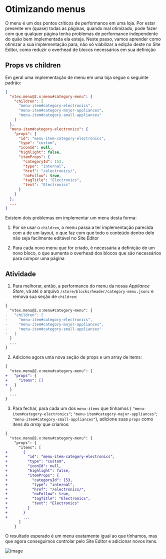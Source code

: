 # Otimizando menus

O menu é um dos pontos críticos de performance em uma loja. Por estar presente em (quase) todas as páginas, quando mal otimizado, pode fazer com que qualquer página tenha problemas de performance independente do quão bem implementada ela esteja. Neste passo, vamos aprender como otimizar a sua implementação para, não só viabilizar a edição deste no Site Editor, como reduzir o overhead de blocos necessários em sua definição

## Props vs children

Em geral uma implementação de menu em uma loja segue o seguinte padrão: 

```json
{
  "vtex.menu@2.x:menu#category-menu": {
    "children": [
      "menu-item#category-electronics",
      "menu-item#category-major-appliances",
      "menu-item#category-small-appliances"
    ]
  },
  "menu-item#category-electronics": {
    "props": {
      "id": "menu-item-category-electronics",
      "type": "custom",
      "iconId": null,
      "highlight": false,
      "itemProps": {
        "categoryId": 153,
        "type": "internal",
        "href": "/electronics/",
        "noFollow": true,
        "tagTitle": "Electronics",
        "text": "Electronics"
      }
    }
  },
  ...
}
```

Existem dois problemas em implementar um menu desta forma: 

1. Por se usar o `children`, o menu passa a ter implementação parecida com a de um layout, o que faz com que todo o conteúdo dentro dele não seja facilmente editável no Site Editor

2. Para cada novo menu que for criado, é necessária a definição de um novo bloco, o que aumenta o overhead dos blocos que são necessários para compor uma página

## Atividade

1. Para melhorar, então, a performance do menu da nossa *Appliance Store*, vá até o arquivo `/store/blocks/header/category-menu.jsonc` e remova sua seção de `children`: 

```diff
{
  "vtex.menu@2.x:menu#category-menu": {
-   "children": [
-     "menu-item#category-electronics",
-     "menu-item#category-major-appliances",
-     "menu-item#category-small-appliances"
-   ]
  }
  ...
}
```

2. Adicione agora uma nova seção de props e um array de items: 

```diff
{
  "vtex.menu@2.x:menu#category-menu": {
+   "props": {
+     "items": []
+   }
  }
  ...
}
```

3. Para fechar, para cada um dos `menu-items` que tínhamos  ( `"menu-item#category-electronics"`; `"menu-item#category-major-appliances"`; `"menu-item#category-small-appliances"`), adicione suas `props` como itens do _array_ que criamos: 

```diff
{
  "vtex.menu@2.x:menu#category-menu": {
    "props": {
      "items": [
+       {
+         "id": "menu-item-category-electronics",
+         "type": "custom",
+         "iconId": null,
+         "highlight": false,
+         "itemProps": {
+           "categoryId": 153,
+           "type": "internal",
+           "href": "/electronics/",
+           "noFollow": true,
+           "tagTitle": "Electronics",
+           "text": "Electronics"
+         }
+       }
+       ...
      ]
    }
```

O resultado esperado é um menu exatamente igual ao que tínhamos, mas que agora conseguimos controlar pelo Site Editor e adicionar novos itens. 

![image](https://user-images.githubusercontent.com/18701182/93832191-53638800-fc4b-11ea-9b51-b2ba59ebdb47.png)
